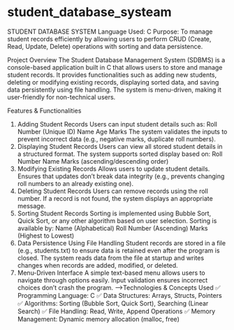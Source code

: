 # student_database_systeam
STUDENT DATABASE SYSTEM
Language Used: C
Purpose: To manage student records efficiently by allowing users to perform CRUD (Create, Read, Update, Delete) operations with sorting and data persistence.

Project Overview
The Student Database Management System (SDBMS) is a console-based application built in C that allows users to store and manage student records. It provides functionalities such as adding new students, deleting or modifying existing records, displaying sorted data, and saving data persistently using file handling. The system is menu-driven, making it user-friendly for non-technical users.

Features & Functionalities
1) Adding Student Records
Users can input student details such as:
Roll Number (Unique ID)
Name
Age
Marks
The system validates the inputs to prevent incorrect data (e.g., negative marks, duplicate roll numbers).
2) Displaying Student Records
Users can view all stored student details in a structured format.
The system supports sorted display based on:
Roll Number
Name
Marks (ascending/descending order)
3) Modifying Existing Records
Allows users to update student details.
Ensures that updates don’t break data integrity (e.g., prevents changing roll numbers to an already existing one).
4) Deleting Student Records
Users can remove records using the roll number.
If a record is not found, the system displays an appropriate message.
5) Sorting Student Records
Sorting is implemented using Bubble Sort, Quick Sort, or any other algorithm based on user selection.
Sorting is available by:
Name (Alphabetical)
Roll Number (Ascending)
Marks (Highest to Lowest)
6) Data Persistence Using File Handling
Student records are stored in a file (e.g., students.txt) to ensure data is retained even after the program is closed.
The system reads data from the file at startup and writes changes when records are added, modified, or deleted.
7) Menu-Driven Interface
A simple text-based menu allows users to navigate through options easily.
Input validation ensures incorrect choices don’t crash the program.
-->Technologies & Concepts Used
✅ Programming Language: C
✅ Data Structures: Arrays, Structs, Pointers
✅ Algorithms: Sorting (Bubble Sort, Quick Sort), Searching (Linear Search)
✅ File Handling: Read, Write, Append Operations
✅ Memory Management: Dynamic memory allocation (malloc, free)

